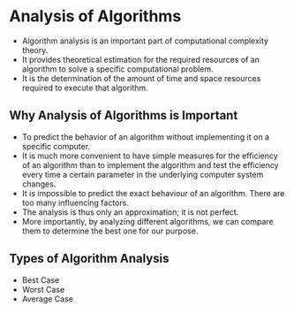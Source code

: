 # Analysis of Algorithms
- Algorithm analysis is an important part of computational complexity theory.
- It provides theoretical estimation for the required resources of an algorithm to solve a specific computational problem.
- It is the determination of the amount of time and space resources required to execute that algorithm.

## Why Analysis of Algorithms is Important
- To predict the behavior of an algorithm without implementing it on a specific computer.
- It is much more convenient to have simple measures for the efficiency of an algorithm than to implement the algorithm and test the efficiency every time a certain parameter in the underlying computer system changes.
- It is impossible to predict the exact behaviour of an algorithm. There are too many influencing factors.
- The analysis is thus only an approximation; it is not perfect.
- More importantly, by analyzing different algorithms, we can compare them to determine the best one for our purpose.

## Types of Algorithm Analysis
- Best Case
- Worst Case
- Average Case